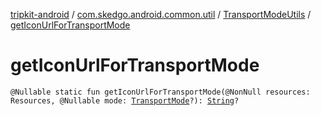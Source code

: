 [tripkit-android](../../index.md) / [com.skedgo.android.common.util](../index.md) / [TransportModeUtils](index.md) / [getIconUrlForTransportMode](./get-icon-url-for-transport-mode.md)

# getIconUrlForTransportMode

`@Nullable static fun getIconUrlForTransportMode(@NonNull resources: Resources, @Nullable mode: `[`TransportMode`](../../com.skedgo.android.common.model/-transport-mode/index.md)`?): `[`String`](https://kotlinlang.org/api/latest/jvm/stdlib/kotlin/-string/index.html)`?`